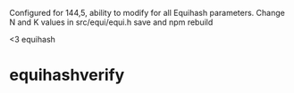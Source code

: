 Configured for 144,5, ability to modify for all Equihash parameters.
Change N and K values in src/equi/equi.h save and npm rebuild

<3 equihash

# equihashverify
